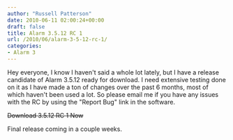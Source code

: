```yaml
---
author: "Russell Patterson"
date: 2010-06-11 02:00:24+00:00
draft: false
title: Alarm 3.5.12 RC 1
url: /2010/06/alarm-3-5-12-rc-1/
categories:
- Alarm 3
---
```


Hey everyone, I know I haven't said a whole lot lately, but I have a release candidate of Alarm 3.5.12 ready for download.  I need extensive testing done on it as I have made a ton of changes over the past 6 months, most of which haven't been used a lot.  So please email me if you have any issues with the RC by using the "Report Bug" link in the software.

~~Download 3.5.12 RC 1 Now~~

Final release coming in a couple weeks.
